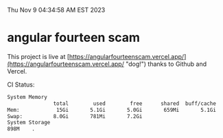 Thu Nov  9 04:34:58 AM EST 2023

# angular fourteen scam


This project is live at [https://angularfourteenscam.vercel.app/](https://angularfourteenscam.vercel.app/ "dog!") thanks to Github and Vercel.

CI Status: 

```bash
System Memory
               total        used        free      shared  buff/cache   available
Mem:            15Gi       5.1Gi       5.0Gi       659Mi       5.1Gi       8.9Gi
Swap:          8.0Gi       781Mi       7.2Gi
System Storage
898M	.
```
